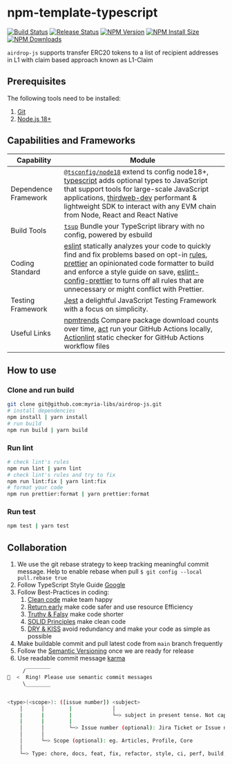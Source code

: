 # npm-template-typescript

[![Build Status](https://github.com/myria-libs/airdrop-js/actions/workflows/ci.yml/badge.svg?branch=main)](https://github.com/myria-libs/airdrop-js/actions/workflows/ci.yml?query=branch%3Amain)
[![Release Status](https://github.com/myria-libs/airdrop-js/actions/workflows/publish.yml/badge.svg)](https://github.com/myria-libs/airdrop-js/actions/workflows/publish.yml)
[![NPM Version](https://badgen.net/npm/v/@myria-libs/airdrop-js)](https://npmjs.org/package/@myria-libs/airdrop-js)
[![NPM Install Size](https://badgen.net/packagephobia/install/@myria-libs/airdrop-js)](https://packagephobia.com/result?p=@make-everything-simple%2Fnpm-template-typescript)
[![NPM Downloads](https://badgen.net/npm/dm/@myria-libs/airdrop-js)](https://npmcharts.com/compare/@myria-libs/airdrop-js?minimal=true)

`airdrop-js` supports transfer ERC20 tokens to a list of recipient addresses in L1 with claim based approach known as L1-Claim

## Prerequisites

The following tools need to be installed:

1. [Git](http://git-scm.com/)
2. [Node.js 18+](http://nodejs.org/)

## Capabilities and Frameworks

| Capability           | Module                                                                                                                                                                                                                                                                                                                                                                                                                                    |
| -------------------- | ----------------------------------------------------------------------------------------------------------------------------------------------------------------------------------------------------------------------------------------------------------------------------------------------------------------------------------------------------------------------------------------------------------------------------------------- |
| Dependence Framework | [`@tsconfig/node18`](https://www.npmjs.com/package/@tsconfig/node18) extend ts config node18+, [typescript](https://www.npmjs.com/package/typescript) adds optional types to JavaScript that support tools for large-scale JavaScript applications, [thirdweb-dev](https://github.com/thirdweb-dev/js) performant & lightweight SDK to interact with any EVM chain from Node, React and React Native                                      |
| Build Tools          | [`tsup`](https://tsup.egoist.dev) Bundle your TypeScript library with no config, powered by esbuild                                                                                                                                                                                                                                                                                                                                       |
| Coding Standard      | [eslint](https://eslint.org/) statically analyzes your code to quickly find and fix problems based on opt-in [rules](https://eslint.org/docs/latest/rules/), [prettier](https://prettier.io/docs/en/) an opinionated code formatter to build and enforce a style guide on save, [eslint-config-prettier](https://github.com/prettier/eslint-config-prettier) to turns off all rules that are unnecessary or might conflict with Prettier. |
| Testing Framework    | [Jest](https://jestjs.io/) a delightful JavaScript Testing Framework with a focus on simplicity.                                                                                                                                                                                                                                                                                                                                          |
| Useful Links         | [npmtrends](https://npmtrends.com/) Compare package download counts over time, [act](https://nektosact.com/introduction.html) run your GitHub Actions locally, [Actionlint](https://marketplace.visualstudio.com/items?itemName=arahata.linter-actionlint) static checker for GitHub Actions workflow files                                                                                                                               |

## How to use

### Clone and run build

```bash
git clone git@github.com:myria-libs/airdrop-js.git
# install dependencies
npm install | yarn install
# run build
npm run build | yarn build
```

### Run lint

```bash
# check lint's rules
npm run lint | yarn lint
# check lint's rules and try to fix
npm run lint:fix | yarn lint:fix
# format your code
npm run prettier:format | yarn prettier:format
```

### Run test

```bash
npm test | yarn test
```

## Collaboration

1. We use the git rebase strategy to keep tracking meaningful commit message. Help to enable rebase when pull `$ git config --local pull.rebase true`
2. Follow TypeScript Style Guide [Google](https://google.github.io/styleguide/tsguide.html)
3. Follow Best-Practices in coding:
    1. [Clean code](https://github.com/labs42io/clean-code-typescript) make team happy
    2. [Return early](https://szymonkrajewski.pl/why-should-you-return-early/) make code safer and use resource Efficiency
    3. [Truthy & Falsy](https://frontend.turing.edu/lessons/module-1/js-truthy-falsy-expressions.html) make code shorter
    4. [SOLID Principles](https://javascript.plainenglish.io/solid-principles-with-type-script-d0f9a0589ec5) make clean code
    5. [DRY & KISS](https://dzone.com/articles/software-design-principles-dry-and-kiss) avoid redundancy and make your code as simple as possible
4. Make buildable commit and pull latest code from `main` branch frequently
5. Follow the [Semantic Versioning](https://semver.org/) once we are ready for release
6. Use readable commit message [karma](http://karma-runner.github.io/6.3/dev/git-commit-msg.html)

```bash
     /‾‾‾‾‾‾‾‾
🔔  <  Ring! Please use semantic commit messages
     \________


<type>(<scope>): ([issue number]) <subject>
    │      │        |             │
    |      |        |             └─> subject in present tense. Not capitalized. No period at the end.
    |      |        |
    │      │        └─> Issue number (optional): Jira Ticket or Issue number
    │      │
    │      └─> Scope (optional): eg. Articles, Profile, Core
    │
    └─> Type: chore, docs, feat, fix, refactor, style, ci, perf, build, or test.
```
